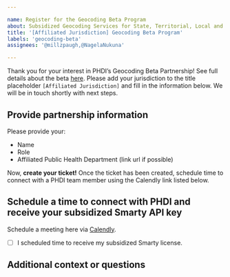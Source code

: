 ```yaml
---

name: Register for the Geocoding Beta Program
about: Subsidized Geocoding Services for State, Territorial, Local and Tribal Health departments.
title: '[Affiliated Jurisdiction] Geocoding Beta Program'
labels: 'geocoding-beta'
assignees: '@millzpaugh,@NagelaNukuna'

---
```

Thank you for your interest in PHDI’s Geocoding Beta Partnership! See full details about the beta [here](https://github.com/CDCgov/phdi/blob/main/docs/geocoding_pilot/overview.md). Please add your jurisdiction to the title placeholder `[Affiliated Jurisdiction]` and fill in the information below. We will be in touch shortly with next steps. 


## Provide partnership information

Please provide your:

- Name
- Role
- Affiliated Public Health Department (link url if possible)

Now, **create your ticket!** Once the ticket has been created, schedule time to connect with a PHDI team member using the Calendly link listed below. 

## Schedule a time to connect with PHDI and receive your subsidized Smarty API key

Schedule a meeting here via [Calendly](https://calendly.com/ann-299/geocoding-beta-partner).

- [ ]  I scheduled time to receive my subsidized Smarty license.

## Additional context or questions
